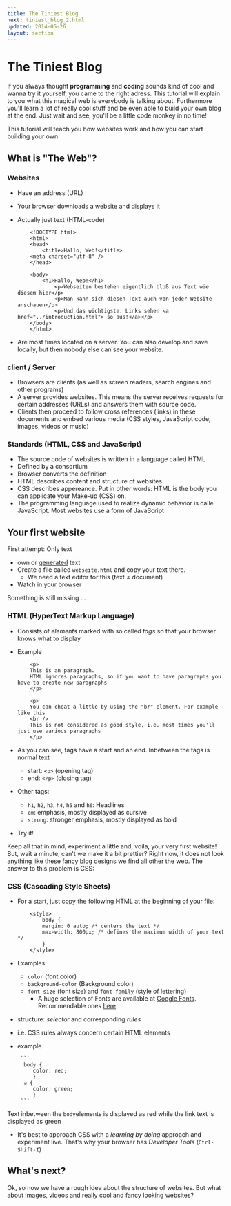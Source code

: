 ```yaml
---
title: The Tiniest Blog
next: tiniest_blog_2.html
updated: 2014-05-26
layout: section
---
```


# The Tiniest Blog

If you always thought __programming__ and __coding__ sounds kind of cool and wanna try it yourself, you came to the right adress.
This tutorial will explain to you what this magical web is everybody is talking about. Furthermore you'll learn a lot of really cool stuff and be even able to build your own blog at the end. Just wait and see, you'll be a little code monkey in no time!

This tutorial will teach you how websites work and how you can start building your own.

## What is "The Web"?

### Websites

* Have an address (URL)
* Your browser downloads a website and displays it
* Actually just text (HTML-code)

    ```
        <!DOCTYPE html>
        <html>
        <head>
            <title>Hallo, Web!</title>
        <meta charset="utf-8" />
        </head>
  
        <body>
            <h1>Hallo, Web!</h1>
                <p>Webseiten bestehen eigentlich bloß aus Text wie diesem hier</p>
                <p>Man kann sich diesen Text auch von jeder Website anschauen</p>
                <p>Und das wichtigste: Links sehen <a href="../introduction.html"> so aus!</a></p>
        </body>
        </html>
    ```
    
* Are most times located on a server. You can also develop and save locally, but then nobody else can see your website.

### client / Server

* Browsers are clients (as well as screen readers, search engines and other programs)
* A server provides websites. This means the server receives requests for certain addresses (URLs) and answers them with source code.
* Clients then proceed to follow cross references (links) in these documents and embed various media (CSS styles, JavaScript code, images, videos or music)

### Standards (HTML, CSS and JavaScript)

* The source code of websites is written in a language called HTML
* Defined by a consortium
* Browser converts the definition
* HTML describes content and structure of websites
* CSS describes appereance. Put in other words: HTML is the body you can applicate your Make-up (CSS) on.
* The programming language used to realize dynamic behavior is calle JavaScript. Most websites use a form of JavaScript


## Your first website

First attempt: Only text

* own or [generated](http://loripsum.net/api/5/plaintext) text
* Create a file called `webseite.html` and copy your text there.
  - We need a text editor for this (text ≠ document)
* Watch in your browser 

Something is still missing ...

### HTML (HyperText Markup Language)

* Consists of *elements* marked with so called *tags* so that your browser knows what to display
* Example

    ```
        <p>
        This is an paragraph.
        HTML ignores paragraphs, so if you want to have paragraphs you have to create new paragraphs
        </p>
    
        <p>
        You can cheat a little by using the "br" element. For example like this
        <br />
        This is not considered as good style, i.e. most times you'll just use various paragraphs
        </p>
    ```

* As you can see, tags have a start and an end. Inbetween the tags is normal text
  - start: `<p>` (opening tag)
  - end: `</p>` (closing tag)
* Other tags:
  - `h1`, `h2`, `h3`, `h4`, `h5` and `h6`: Headlines
  - `em`: emphasis, mostly displayed as cursive
  - `strong`: stronger emphasis, mostly displayed as bold
* Try it!

Keep all that in mind, experiment a little and, voila, your very first website! But, wait a minute, can't we make it a bit prettier? Right now, it does not look anything like these fancy blog designs we find all other the web. The answer to this problem is CSS:

### CSS (Cascading Style Sheets)

* For a start, just copy the following HTML at the beginning of your file:

    ```
        <style>
            body {
            margin: 0 auto; /* centers the text */
            max-width: 800px; /* defines the maximum width of your text */
            }
        </style>
    ```

* Examples:
  - `color` (font color)
  - `background-color` (Background color)
  - `font-size` (font size) and `font-family` (style of lettering)
    + A huge selection of Fonts are available at [Google Fonts](http://google.com/fonts). Recommendable ones [here](http://www.smashingmagazine.com/2014/03/12/taking-a-second-look-at-free-fonts/)
* structure: *selector* and corresponding *rules*
 - i.e. CSS rules always concern certain HTML elements
 - example

        ```
         body {
            color: red;
            }
         a {
            color: green;
            }
        ```

Text inbetween the `body`elements is displayed as red while the link text is displayed as green
* It's best to approach CSS with a *learning by doing* approach and experiment live. That's why your browser has _Developer Tools_  (`Ctrl-Shift-I`)

## What's next?

Ok, so now we have a rough idea about the structure of websites. But what about images, videos and really cool and fancy looking websites?




